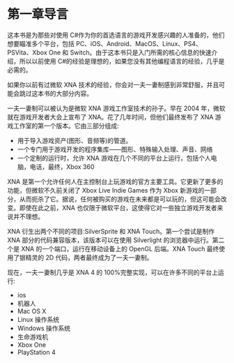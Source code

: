 # 第一章导言

这本书是为那些对使用 C#作为你的首选语言的游戏开发感兴趣的人准备的，他们想要瞄准多个平台，包括 PC、iOS、Android、MacOS、Linux、PS4、PSVita、Xbox One 和 Switch。由于这本书只是入门所需的核心信息的快速介绍，所以以前使用 C#的经验是理想的，如果您没有其他编程语言的经验，几乎是必需的。

如果你以前有过微软 XNA 技术的经验，你会对一夫一妻制感到非常舒服，并且可能会跳过这本书的大部分内容。

一夫一妻制可以被认为是微软 XNA 游戏工作室技术的孙子。早在 2004 年，微软就在游戏开发者大会上宣布了 XNA。花了几年时间，但他们最终发布了 XNA 游戏工作室的第一个版本。它由三部分组成:

*   用于导入游戏资产(图形、音频等)的管道。
*   一个专门用于游戏开发的程序集库——图形、特殊输入处理、声音、网络
*   一个定制的运行时，允许 XNA 游戏在几个不同的平台上运行，包括个人电脑，电话，最终，Xbox 360

XNA 是第一个允许任何人在主控制台上玩游戏的官方主要工具。它更新了更多的功能，但微软不久前关闭了 Xbox Live Indie Games 作为 Xbox 新游戏的一部分，从而扼杀了它。据说，任何被购买的游戏在未来都是可以玩的，但这可能会改变。即使在此之前，XNA 也仅限于微软平台，这使得它对一些独立游戏开发者来说并不理想。

XNA 衍生出两个不同的项目:SilverSprite 和 XNA Touch。第一个尝试是制作 XNA 部分的代码兼容版本，该版本可以在使用 Silverlight 的浏览器中运行。第二个是 XNA 的一个端口，运行在移动设备上的 OpenGL 后端。XNA Touch 最终使用了银精灵的 2D 代码，两者最终成为了一夫一妻制。

现在，一夫一妻制几乎是 XNA 4 的 100%完整实现，可以在许多不同的平台上运行:

*   ios
*   机器人
*   Mac OS X
*   Linux 操作系统
*   Windows 操作系统
*   生命游戏机
*   Xbox One
*   PlayStation 4